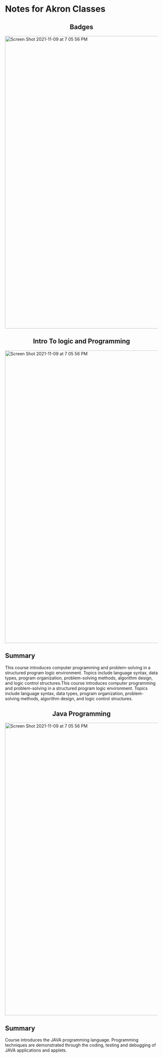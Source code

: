 # Notes for Akron Classes

<h2 align="center">Badges</h2>
<img width="962" alt="Screen Shot 2021-11-09 at 7 05 56 PM" src="https://user-images.githubusercontent.com/61941978/147379375-644d3264-f666-4074-ab1a-e195ec930ef4.png">


<h2 align="center">Intro To logic and Programming</h2>
<img width="962" alt="Screen Shot 2021-11-09 at 7 05 56 PM" src="https://user-images.githubusercontent.com/61941978/144934655-07c29fcf-7943-4cde-b383-f6e34ba6d5d6.png">

## Summary
This course introduces computer programming and problem-solving in a structured program logic environment. Topics include language syntax, data types, program organization, problem-solving methods, algorithm design, and logic control structures.This course introduces computer programming and problem-solving in a structured program logic environment. Topics include language syntax, data types, program organization, problem-solving methods, algorithm design, and logic control structures.


<h2 align="center">Java Programming</h2>
<img width="962" alt="Screen Shot 2021-11-09 at 7 05 56 PM" src="https://user-images.githubusercontent.com/61941978/144934655-07c29fcf-7943-4cde-b383-f6e34ba6d5d6.png">

## Summary
Course introduces the JAVA programming language. Programming techniques are demonstrated through the coding, testing and debugging of JAVA applications and applets.
